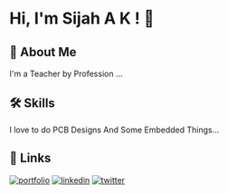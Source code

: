 # Hi, I'm Sijah A K ! 👋


## 🚀 About Me
I'm a Teacher by Profession ...

  
## 🛠 Skills
 I love to do PCB Designs And Some Embedded Things...

  
## 🔗 Links
[![portfolio](https://img.shields.io/badge/my_portfolio-000?style=for-the-badge&logo=ko-fi&logoColor=white)](https://sijah.github.io)
[![linkedin](https://img.shields.io/badge/linkedin-0A66C2?style=for-the-badge&logo=linkedin&logoColor=white)](https://www.linkedin.com/)
[![twitter](https://img.shields.io/badge/twitter-1DA1F2?style=for-the-badge&logo=twitter&logoColor=white)](https://twitter.com/)

  

  
